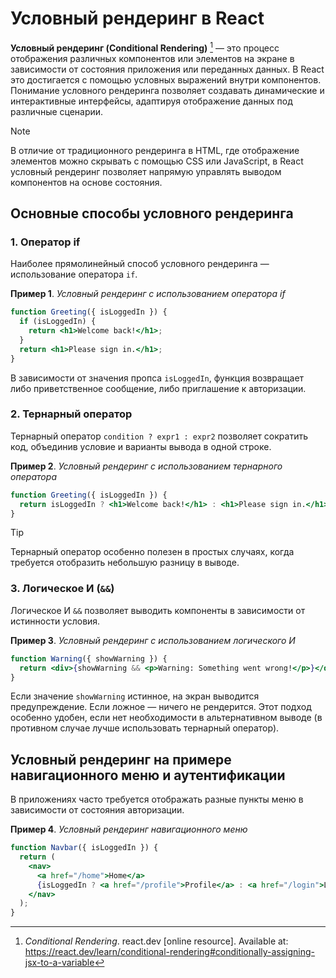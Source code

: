 # Условный рендеринг в React

**Условный рендеринг (Conditional Rendering)** [^1] — это процесс отображения различных компонентов или элементов на экране в зависимости от состояния приложения или переданных данных. В React это достигается с помощью условных выражений внутри компонентов. Понимание условного рендеринга позволяет создавать динамические и интерактивные интерфейсы, адаптируя отображение данных под различные сценарии.

> [!NOTE]
> В отличие от традиционного рендеринга в HTML, где отображение элементов можно скрывать с помощью CSS или JavaScript, в React условный рендеринг позволяет напрямую управлять выводом компонентов на основе состояния.

## Основные способы условного рендеринга

### 1. Оператор if

Наиболее прямолинейный способ условного рендеринга — использование оператора `if`.

**Пример 1**. _Условный рендеринг с использованием оператора if_

```jsx
function Greeting({ isLoggedIn }) {
  if (isLoggedIn) {
    return <h1>Welcome back!</h1>;
  }
  return <h1>Please sign in.</h1>;
}
```

В зависимости от значения пропса `isLoggedIn`, функция возвращает либо приветственное сообщение, либо приглашение к авторизации.

### 2. Тернарный оператор

Тернарный оператор `condition ? expr1 : expr2` позволяет сократить код, объединив условие и варианты вывода в одной строке.

**Пример 2**. _Условный рендеринг с использованием тернарного оператора_

```jsx
function Greeting({ isLoggedIn }) {
  return isLoggedIn ? <h1>Welcome back!</h1> : <h1>Please sign in.</h1>;
}
```

> [!TIP]
> Тернарный оператор особенно полезен в простых случаях, когда требуется отобразить небольшую разницу в выводе.

### 3. Логическое И (`&&`)

Логическое И `&&` позволяет выводить компоненты в зависимости от истинности условия.

**Пример 3**. _Условный рендеринг с использованием логического И_

```jsx
function Warning({ showWarning }) {
  return <div>{showWarning && <p>Warning: Something went wrong!</p>}</div>;
}
```

Если значение `showWarning` истинное, на экран выводится предупреждение. Если ложное — ничего не рендерится. Этот подход особенно удобен, если нет необходимости в альтернативном выводе (в противном случае лучше использовать тернарный оператор).

## Условный рендеринг на примере навигационного меню и аутентификации

В приложениях часто требуется отображать разные пункты меню в зависимости от состояния авторизации.

**Пример 4**. _Условный рендеринг навигационного меню_

```jsx
function Navbar({ isLoggedIn }) {
  return (
    <nav>
      <a href="/home">Home</a>
      {isLoggedIn ? <a href="/profile">Profile</a> : <a href="/login">Login</a>}
    </nav>
  );
}
```

[^1]: _Conditional Rendering_. react.dev [online resource]. Available at: https://react.dev/learn/conditional-rendering#conditionally-assigning-jsx-to-a-variable
